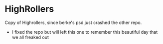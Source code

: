 # HighRollers
Copy of Highrollers, since berke's psd just crashed the other repo.

+ I fixed the repo but will left this one to remember this beautiful day that we all freaked out
